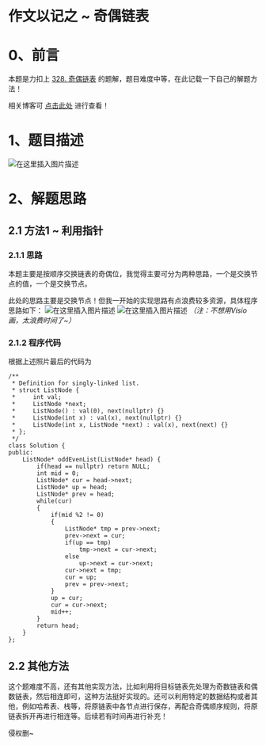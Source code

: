作文以记之 ~ 奇偶链表
=
# 0、前言
本题是力扣上 [328. 奇偶链表](https://leetcode-cn.com/problems/odd-even-linked-list/) 的题解，题目难度中等，在此记载一下自己的解题方法！

相关博客可 [点击此处](https://blog.csdn.net/m0_51961114/article/details/124183381) 进行查看！

# 1、题目描述
![在这里插入图片描述](https://img-blog.csdnimg.cn/b452a77113f94232a5dc6a74f8937db2.png?x-oss-process=image/watermark,type_d3F5LXplbmhlaQ,shadow_50,text_Q1NETiBA5bCP5by6fg==,size_20,color_FFFFFF,t_70,g_se,x_16)

# 2、解题思路
## 2.1 方法1 ~ 利用指针
### 2.1.1 思路
本题主要是按顺序交换链表的奇偶位，我觉得主要可分为两种思路，一个是交换节点的值，一个是交换节点。

此处的思路主要是交换节点！但我一开始的实现思路有点浪费较多资源，具体程序思路如下：
![在这里插入图片描述](https://img-blog.csdnimg.cn/6c8d341bcb0e4b2c8296b9224ed4f5dd.png?x-oss-process=image/watermark,type_d3F5LXplbmhlaQ,shadow_50,text_Q1NETiBA5bCP5by6fg==,size_20,color_FFFFFF,t_70,g_se,x_16)
![在这里插入图片描述](https://img-blog.csdnimg.cn/73b683278eba437f9e409394a210f3b3.png?x-oss-process=image/watermark,type_d3F5LXplbmhlaQ,shadow_50,text_Q1NETiBA5bCP5by6fg==,size_20,color_FFFFFF,t_70,g_se,x_16)
*（注：不想用Visio画，太浪费时间了~）*
### 2.1.2 程序代码
根据上述照片最后的代码为


	/**
	 * Definition for singly-linked list.
	 * struct ListNode {
	 *     int val;
	 *     ListNode *next;
	 *     ListNode() : val(0), next(nullptr) {}
	 *     ListNode(int x) : val(x), next(nullptr) {}
	 *     ListNode(int x, ListNode *next) : val(x), next(next) {}
	 * };
	 */
	class Solution {
	public:
	    ListNode* oddEvenList(ListNode* head) {
	        if(head == nullptr) return NULL;
	        int mid = 0;
	        ListNode* cur = head->next;
	        ListNode* up = head;
	        ListNode* prev = head;
	        while(cur)
	        {
	            if(mid %2 != 0)
	            {
	                ListNode* tmp = prev->next;
	                prev->next = cur;
	                if(up == tmp)
	                    tmp->next = cur->next;
	                else
	                    up->next = cur->next;
	                cur->next = tmp;
	                cur = up;
	                prev = prev->next;
	            }
	            up = cur;
	            cur = cur->next;
	            mid++;
	        }
	        return head;
	    }
	};
## 2.2 其他方法
这个题难度不高，还有其他实现方法，比如利用将目标链表先处理为奇数链表和偶数链表，然后相连即可，这种方法挺好实现的。还可以利用特定的数据结构或者其他，例如哈希表、栈等，将原链表中各节点进行保存，再配合奇偶顺序规则，将原链表拆开再进行相连等。后续若有时间再进行补充！

侵权删~